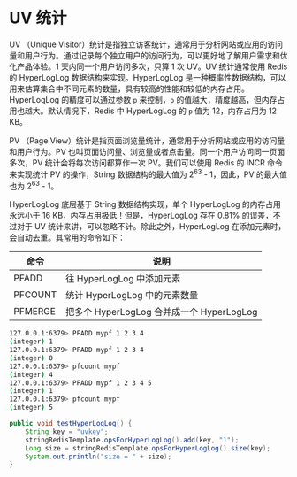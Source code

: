 # UV 统计

UV （Unique Visitor）统计是指独立访客统计，通常用于分析网站或应用的访问量和用户行为。通过记录每个独立用户的访问行为，可以更好地了解用户需求和优化产品体验。1 天内同一个用户访问多次，只算 1 次 UV。UV 统计通常使用 Redis 的 HyperLogLog 数据结构来实现。HyperLogLog 是一种概率性数据结构，可以用来估算集合中不同元素的数量，具有较高的性能和较低的内存占用。HyperLogLog 的精度可以通过参数 `p` 来控制，`p` 的值越大，精度越高，但内存占用也越大。默认情况下，Redis 中 HyperLogLog 的 `p` 值为 12，内存占用为 12 KB。

PV （Page View）统计是指页面浏览量统计，通常用于分析网站或应用的访问量和用户行为。PV 也叫页面访问量、浏览量或者点击量。同一个用户访问同一页面多次，PV 统计会将每次访问都算作一次 PV。我们可以使用 Redis 的 INCR 命令来实现统计 PV 的操作，String 数据结构的最大值为 2<sup>63</sup> - 1，因此，PV 的最大值也为 2<sup>63</sup> - 1。

HyperLogLog 底层基于 String 数据结构实现，单个 HyperLogLog 的内存占用永远小于 16 KB，内存占用极低！但是，HyperLogLog 存在 0.81% 的误差，不过对于 UV 统计来讲，可以忽略不计。除此之外，HyperLogLog 在添加元素时，会自动去重。其常用的命令如下：

|命令|说明
|---|---|
|PFADD|往 HyperLogLog 中添加元素|
|PFCOUNT|统计 HyperLogLog 中的元素数量|
|PFMERGE|把多个 HyperLogLog 合并成一个 HyperLogLog|

```sh
127.0.0.1:6379> PFADD mypf 1 2 3 4
(integer) 1
127.0.0.1:6379> PFADD mypf 1 2 3 4
(integer) 0
127.0.0.1:6379> pfcount mypf
(integer) 4
127.0.0.1:6379> PFADD mypf 1 2 3 4 5
(integer) 1
127.0.0.1:6379> pfcount mypf
(integer) 5
```

```java
public void testHyperLogLog() {
    String key = "uvkey";
    stringRedisTemplate.opsForHyperLogLog().add(key, "1");
    Long size = stringRedisTemplate.opsForHyperLogLog().size(key);
    System.out.println("size = " + size);
}
```
